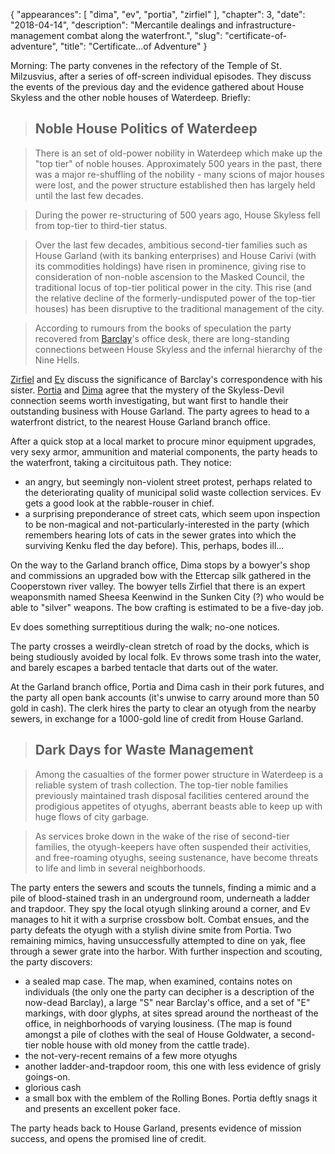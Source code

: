 {
    "appearances": [
        "dima",
        "ev",
        "portia",
        "zirfiel"
    ],
    "chapter": 3,
    "date": "2018-04-14",
    "description": "Mercantile dealings and infrastructure-management combat along the waterfront.",
    "slug": "certificate-of-adventure",
    "title": "Certificate...of Adventure"
}

Morning: The party convenes in the refectory of the Temple of St. Milzusvius, after a series of off-screen individual episodes. They discuss the events of the previous day and the evidence gathered about House Skyless and the other noble houses of Waterdeep. Briefly:

> ## Noble House Politics of Waterdeep

> There is an set of old-power nobility in Waterdeep which make up the "top tier" of noble houses. Approximately 500 years in the past, there was a major re-shuffling of the nobility - many scions of major houses were lost, and the power structure established then has largely held until the last few decades.

> During the power re-structuring of 500 years ago, House Skyless fell from top-tier to third-tier status.

> Over the last few decades, ambitious second-tier families such as House Garland (with its banking enterprises) and House Carivi (with its commodities holdings) have risen in prominence, giving rise to consideration of non-noble ascension to the Masked Council, the traditional locus of top-tier political power in the city. This rise (and the relative decline of the formerly-undisputed power of the top-tier houses) has been disruptive to the traditional management of the city.

> According to rumours from the books of speculation the party recovered from [Barclay](/characters/barclay.md)'s office desk, there are long-standing connections between House Skyless and the infernal hierarchy of the Nine Hells.

[Zirfiel](/characters/zirfiel.md) and [Ev](/characters/ev.md) discuss the significance of Barclay's correspondence with his sister. [Portia](/characters/portia.md) and [Dima](/characters/dima.md) agree that the mystery of the Skyless-Devil connection seems worth investigating, but want first to handle their outstanding business with House Garland. The party agrees to head to a waterfront district, to the nearest House Garland branch office.

After a quick stop at a local market to procure minor equipment upgrades, very sexy armor, ammunition and material components, the party heads to the waterfront, taking a circituitous path. They notice:

* an angry, but seemingly non-violent street protest, perhaps related to the deteriorating quality of municipal solid waste collection services. Ev gets a good look at the rabble-rouser in chief.
* a surprising preponderance of street cats, which seem upon inspection to be non-magical and not-particularly-interested in the party (which remembers hearing lots of cats in the sewer grates into which the surviving Kenku fled the day before). This, perhaps, bodes ill...

On the way to the Garland branch office, Dima stops by a bowyer's shop and commissions an upgraded bow with the Ettercap silk gathered in the Cooperstown river valley. The bowyer tells Zirfiel that there is an expert weaponsmith named Sheesa Keenwind in the Sunken City (?) who would be able to "silver" weapons. The bow crafting is estimated to be a five-day job.

Ev does something surreptitious during the walk; no-one notices.

The party crosses a weirdly-clean stretch of road by the docks, which is being studiously avoided by local folk. Ev throws some trash into the water, and barely escapes a barbed tentacle that darts out of the water.

At the Garland branch office, Portia and Dima cash in their pork futures, and the party all open bank accounts (it's unwise to carry around more than 50 gold in cash). The clerk hires the party to clear an otyugh from the nearby sewers, in exchange for a 1000-gold line of credit from House Garland.

> ## Dark Days for Waste Management

> Among the casualties of the former power structure in Waterdeep is a reliable system of trash collection. The top-tier noble families previously maintained trash disposal facilities centered around the prodigious appetites of otyughs, aberrant beasts able to keep up with huge flows of city garbage.

> As services broke down in the wake of the rise of second-tier families, the otyugh-keepers have often suspended their activities, and free-roaming otyughs, seeing sustenance, have become threats to life and limb in several neighborhoods.

The party enters the sewers and scouts the tunnels, finding a mimic and a pile of blood-stained trash in an underground room, underneath a ladder and trapdoor. They spy the local otyugh slinking around a corner, and Ev manages to hit it with a surprise crossbow bolt. Combat ensues, and the party defeats the otyugh with a stylish divine smite from Portia. Two remaining mimics, having unsuccessfully attempted to dine on yak, flee through a sewer grate into the harbor. With further inspection and scouting, the party discovers:

* a sealed map case. The map, when examined, contains notes on individuals (the only one the party can decipher is a description of the now-dead Barclay), a large "S" near Barclay's office, and a set of "E" markings, with door glyphs, at sites spread around the northeast of the office, in neighborhoods of varying lousiness. (The map is found amongst a pile of clothes with the seal of House Goldwater, a second-tier noble house with old money from the cattle trade).
* the not-very-recent remains of a few more otyughs
* another ladder-and-trapdoor room, this one with less evidence of grisly goings-on.
* glorious cash
* a small box with the emblem of the Rolling Bones. Portia deftly snags it and presents an excellent poker face.

The party heads back to House Garland, presents evidence of mission success, and opens the promised line of credit.
